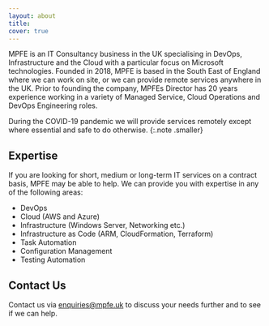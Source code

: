 ```yaml
---
layout: about
title: 
cover: true
---
```


MPFE is an IT Consultancy business in the UK specialising in DevOps, Infrastructure and the Cloud with a particular focus on Microsoft technologies. Founded in 2018, MPFE is based in the South East of England where we can work on site, or we can provide remote services anywhere in the UK. Prior to founding the company, MPFEs Director has 20 years experience working in a variety of Managed Service, Cloud Operations and DevOps Engineering roles.

During the COVID-19 pandemic we will provide services remotely except where essential and safe to do otherwise.
{:.note .smaller}

## Expertise

If you are looking for short, medium or long-term IT services on a contract basis, MPFE may be able to help. We can provide you with expertise in any of the following areas:

- DevOps
- Cloud (AWS and Azure)
- Infrastructure (Windows Server, Networking etc.)
- Infrastructure as Code (ARM, CloudFormation, Terraform)
- Task Automation
- Configuration Management
- Testing Automation

## Contact Us

Contact us via [enquiries@mpfe.uk](mailto:enquiries@mpfe.uk) to discuss your needs further and to see if we can help.
